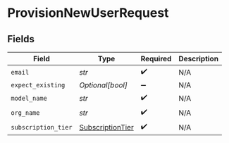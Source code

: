 # ProvisionNewUserRequest


## Fields

| Field                                                       | Type                                                        | Required                                                    | Description                                                 |
| ----------------------------------------------------------- | ----------------------------------------------------------- | ----------------------------------------------------------- | ----------------------------------------------------------- |
| `email`                                                     | *str*                                                       | :heavy_check_mark:                                          | N/A                                                         |
| `expect_existing`                                           | *Optional[bool]*                                            | :heavy_minus_sign:                                          | N/A                                                         |
| `model_name`                                                | *str*                                                       | :heavy_check_mark:                                          | N/A                                                         |
| `org_name`                                                  | *str*                                                       | :heavy_check_mark:                                          | N/A                                                         |
| `subscription_tier`                                         | [SubscriptionTier](../../models/shared/subscriptiontier.md) | :heavy_check_mark:                                          | N/A                                                         |
